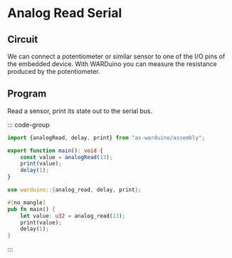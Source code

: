 # Analog Read Serial

## Circuit

We can connect a potentiometer or similar sensor to one of the I/O pins of the embedded device.
With WARDuino you can measure the resistance produced by the potentiometer.

## Program

Read a sensor, print its state out to the serial bus.

::: code-group
```ts [AS]
import {analogRead, delay, print} from "as-warduino/assembly";

export function main(): void {
    const value = analogRead(13);
    print(value);
    delay(1);
}
```

```rust [Rust]
use warduino::{analog_read, delay, print};

#[no_mangle]
pub fn main() {
    let value: u32 = analog_read(13);
    print(value);
    delay(1);
}
```
:::
